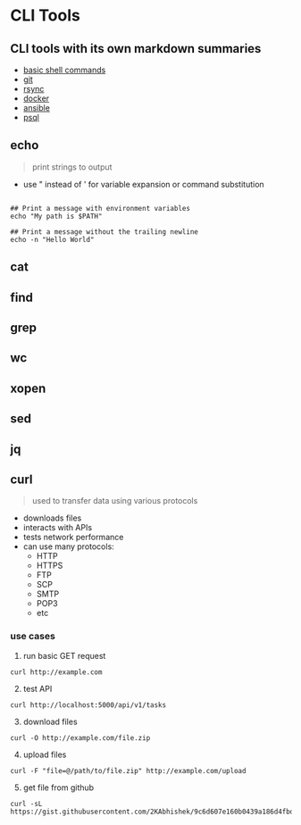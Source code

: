 
# CLI Tools

## CLI tools with its own markdown summaries

- [basic shell commands](./shell.md)
- [git](./git.md)
- [rsync](./backup.md)
- [docker](./docker.md)
- [ansible](./github.md)
- [psql](./postgresql.md)

## echo

> print strings to output

- use " instead of ' for variable expansion or command substitution

```shell

## Print a message with environment variables
echo "My path is $PATH"

## Print a message without the trailing newline
echo -n "Hello World"

```
## cat

## find

## grep

## wc

## xopen

## sed

## jq

## curl

> used to transfer data using various protocols

- downloads files
- interacts with APIs
- tests network performance
- can use many protocols:
  - HTTP
  - HTTPS
  - FTP
  - SCP
  - SMTP
  - POP3
  - etc

### use cases

1. run basic GET request

```shell
curl http://example.com
```

2. test API

```shell
curl http://localhost:5000/api/v1/tasks
```

3. download files

```shell
curl -O http://example.com/file.zip
```

4. upload files

```shell
curl -F "file=@/path/to/file.zip" http://example.com/upload
```

5. get file from github

```shell
curl -sL https://gist.githubusercontent.com/2KAbhishek/9c6d607e160b0439a186d4fbd1bd81df/raw/244284c0b3e40b2b67697665d2d61e537e0890fc/Shell_Keybindings.md
```
